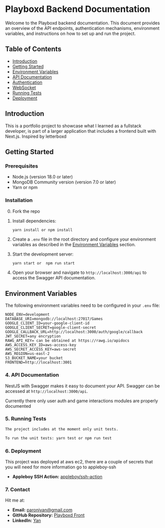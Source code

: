 # Playboxd Backend Documentation

Welcome to the Playboxd backend documentation. This document provides an overview of the API endpoints, authentication mechanisms,  environment variables, and instructions on how to set up and run the project.

## Table of Contents
- [Introduction](#introduction)
- [Getting Started](#getting-started)
- [Environment Variables](#environment-variables)
- [API Documentation](#api-documentation)
- [Authentication](#authentication)
- [WebSocket](#websocket)
- [Running Tests](#running-tests)
- [Deployment](#deployment)

## Introduction

This is a portfolio project to showcase what I learned as a fullstack developer, is part of a larger application that includes a frontend built with Next.js. Inspired by letterboxd

## Getting Started

### Prerequisites
- Node.js (version 18.0 or later)
- MongoDB Community version (version 7.0 or later)
- Yarn or npm

### Installation
0. Fork the repo

1. Install dependencies:
    ```sh
    yarn install or npm install
   
    ```

3. Create a `.env` file in the root directory and configure your environment variables as described in the [Environment Variables](#environment-variables) section.

4. Start the development server:
    ```
    yarn start or  npm run start
    ```

5. Open your browser and navigate to `http://localhost:3000/api` to access the Swagger API documentation.

## Environment Variables

The following environment variables need to be configured in your `.env` file:

```plaintext
NODE_ENV=development
DATABASE_URI=mongodb://localhost:27017/Games
GOOGLE_CLIENT_ID=your-google-client-id
GOOGLE_CLIENT_SECRET=google-client-secret
GOOGLE_CALLBACK_URL=http://localhost:3000/auth/google/callback
JWT_SECRET=any encryption
RAWG_API_KEY= can be obtained at https://rawg.io/apidocs
AWS_ACCESS_KEY_ID=aws-access-key
AWS_SECRET_ACCESS_KEY=aws-secret
AWS_REGION=us-east-2
S3_BUCKET_NAME=your bucket
FRONTEND=http://localhost:3001
````
### 4. **API Documentation**

NestJS with Swagger makes it easy to document your API. Swagger can be accessed at `http://localhost:3000/api`.

Currently there only user auth and game interactions modules are properly documented


### 5. **Running Tests**

```markdown
The project includes at the moment only unit tests.

To run the unit tests: yarn test or npm run test
```
### 6. **Deployment**

This project was deployed at aws ec2, there are a couple of secrets that you will need for more information go to appleboy-ssh

- **Appleboy SSH Action:** [appleboy/ssh-action](https://github.com/appleboy/ssh-action)

### 7. **Contact**

Hit me at:

- **Email:** [paroniyan@gmail.com](mailto:your.email@example.com)
- **GitHub Repository:** [Playboxd Front](https://github.com/YanParoni/design-template)
- **LinkedIn:** [Yan](https://www.linkedin.com/in/yan-paroni/)
